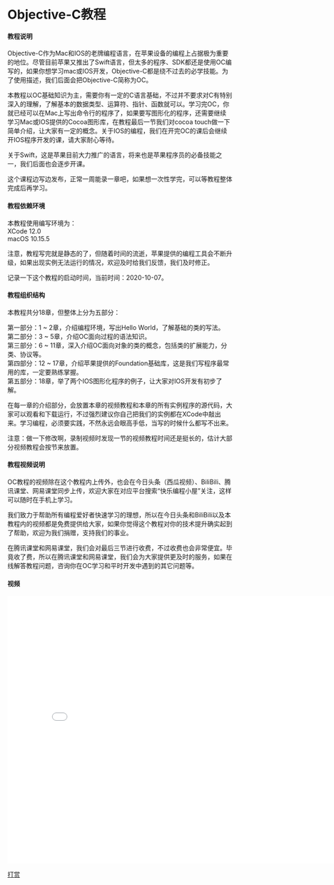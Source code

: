 # Objective-C教程

#### 教程说明
Objective-C作为Mac和IOS的老牌编程语言，在苹果设备的编程上占据极为重要的地位。尽管目前苹果又推出了Swift语言，但太多的程序、SDK都还是使用OC编写的，如果你想学习mac或IOS开发，Objective-C都是绕不过去的必学技能。为了使用描述，我们后面会把Objective-C简称为OC。

本教程以OC基础知识为主，需要你有一定的C语言基础，不过并不要求对C有特别深入的理解，了解基本的数据类型、运算符、指针、函数就可以。学习完OC，你就已经可以在Mac上写出命令行的程序了，如果要写图形化的程序，还需要继续学习Mac或IOS提供的Cocoa图形库，在教程最后一节我们对cocoa touch做一下简单介绍，让大家有一定的概念。关于IOS的编程，我们在开完OC的课后会继续开IOS程序开发的课，请大家耐心等待。

关于Swift，这是苹果目前大力推广的语言，将来也是苹果程序员的必备技能之一，我们后面也会逐步开课。

这个课程边写边发布，正常一周能录一章吧，如果想一次性学完，可以等教程整体完成后再学习。


#### 教程依赖环境
本教程使用编写环境为：  
XCode 12.0  
macOS 10.15.5

注意，教程写完就是静态的了，但随着时间的流逝，苹果提供的编程工具会不断升级，如果出现实例无法运行的情况，欢迎及时给我们反馈，我们及时修正。

记录一下这个教程的启动时间，当前时间：2020-10-07。

#### 教程组织结构
本教程共分18章，但整体上分为五部分：

第一部分：1 ~ 2章，介绍编程环境，写出Hello World，了解基础的类的写法。  
第二部分：3 ~ 5章，介绍OC面向过程的语法知识。  
第三部分：6 ~ 11章，深入介绍OC面向对象的类的概念，包括类的扩展能力，分类、协议等。  
第四部分：12 ~ 17章，介绍苹果提供的Foundation基础库，这是我们写程序最常用的库，一定要熟练掌握。  
第五部分：18章，举了两个IOS图形化程序的例子，让大家对IOS开发有初步了解。  

在每一章的介绍部分，会放置本章的视频教程和本章的所有实例程序的源代码，大家可以观看和下载运行，不过强烈建议你自己把我们的实例都在XCode中敲出来。学习编程，必须要实践，不然永远会眼高手低，当写的时候什么都写不出来。

注意：做一下修改啊，录制视频时发现一节的视频教程时间还是挺长的，估计大部分视频教程会按节来放置。

#### 教程视频说明
OC教程的视频除在这个教程内上传外，也会在今日头条（西瓜视频）、BiliBili、腾讯课堂、网易课堂同步上传，欢迎大家在对应平台搜索“快乐编程小屋”关注，这样可以随时在手机上学习。

我们致力于帮助所有编程爱好者快速学习的理想，所以在今日头条和BiliBili以及本教程内的视频都是免费提供给大家，如果你觉得这个教程对你的技术提升确实起到了帮助，欢迎为我们捐赠，支持我们的事业。

在腾讯课堂和网易课堂，我们会对最后三节进行收费，不过收费也会非常便宜。毕竟收了费，所以在腾讯课堂和网易课堂，我们会为大家提供更及时的服务，如果在线解答教程问题，咨询你在OC学习和平时开发中遇到的其它问题等。

#### 视频
<iframe src="//player.bilibili.com/player.html?aid=244944471&bvid=BV1av411k7sZ&cid=245801928&page=1" scrolling="no" border="0" frameborder="no" framespacing="0" allowfullscreen="true"
width="800" height="600"
> </iframe>

[打赏](../include/donate.md ':include')
